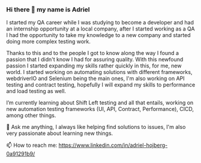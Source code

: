 ### Hi there 👋 my name is Adriel

I started my QA career while I was studying to become a developer and had an internship opportunity at a local company, after I started working as a QA I had the opportunity to take my knowledge to a new company and started doing more complex testing work.

Thanks to this and to the people I got to know along the way I found a passion that I didn't know I had for assuring quality.
With this newfound passion I started expanding my skills rather quickly in this, for me, new world. I started working on automating solutions with different frameworks,
webdriverIO and Selenium being the main ones, I'm also working on API testing and contract testing, hopefully I will expand my skills to performance and load testing as well.

I’m currently learning about Shift Left testing and all that entails, working on new automation testing frameworks (UI, API, Contract, Performance), CICD, among other things.

💬 Ask me anything, I always like helping find solutions to issues, I'm also very passionate about learning new things.

📫 How to reach me: https://www.linkedin.com/in/adriel-hojberg-0a91291b9/

